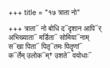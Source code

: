 +++
title = "१७ त्राता नो"

+++
त्राता᳓ नो बोधि द᳓दृशान आपि᳓र्  
अभिख्याता᳓ मर्डिता᳓ सोमिया᳓नाम्  
स᳓खा पिता᳓ पितृ᳓तमः पितॄणां᳓  
क᳓र्तेम् उलोक᳓म्† उशते᳓ वयोधाः᳓